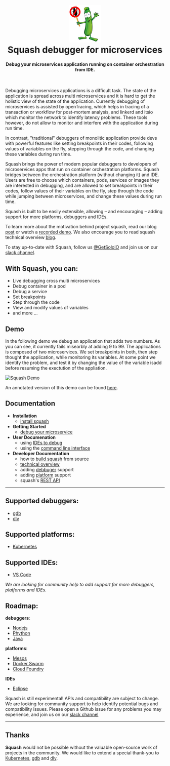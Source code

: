 <h1 align="center">
    <img src="images/squash-small-vs.png" alt="squash" width="100" height="118">
  <br>
  Squash debugger for microservices
</h1>


<h4 align="center">Debug your microservices application running on container orchestration from IDE.</h4>
<BR>


Debugging microservices applications is a difficult task. The state of the application is spread across multi microservices and it is hard to get the holistic view of the state of the application. Currently debugging of microservices is assisted by openTracing, which helps in tracing of a transaction or workflow for post-mortem analysis, and linkerd and itsio which monitor the network to identify latency problems. These tools however, do not allow to monitor and interfere with the application during run time. 

In contrast, "traditional" debuggers of monolitic application provide devs with powerful features like setting breakpoints in their codes, following values of variables on the fly, stepping through the code, and changing these variables during run time. 

Squash brings the power of modern popular debuggers to developers of microservices apps that run on container orchestration platforms. Squash bridges between the orchestration platform (without changing it) and IDE. Users are free to choose which containers, pods, services or images they are interested in debugging, and are allowed to set breakpoints in their codes, follow values of their variables on the fly, step through the code while jumping between microservices, and change these values during run time. 

Squash is built to be easily extensible, allowing – and encouraging – adding support for more platforms, debuggers and IDEs.

To learn more about the motivation behind project squash, read our blog [post](https://www.solo.io/single-post/2017/05/14/Squash-Microservices-Debugger) or watch a [recorded demo](https://youtu.be/5aNPfwVvLvA). We also encourage you to read squash technical overview [blog](https://www.solo.io/single-post/2017/08/22/Technical-introduction-to-Squash).

To stay up-to-date with Squash, follow us [@GetSoloIO](https://twitter.com/GetSoloIO) and join us on our [slack channel](http://slack.solo.io).


## With Squash, you can:
* Live debugging cross multi microservices
* Debug container in a pod
* Debug a service
* Set breakpoints
* Step through the code
* View and modify values of variables
* and more ...

## Demo

In the following demo we  debug an application that adds two numbers. As you can see, it currently fails misearbly at adding 9 to 99. The applications is composed of two microservices. We  set breakpoints in both, then step thought the application, while monitoring its variables. At some point we  identify the problem, and test it by changing the value of the variable isadd before resuming the exectution of the appliation.

<img src="images/squash-demo-2.gif" alt="Squash Demo" />

An annotated version of this demo can be found [here](https://youtu.be/5aNPfwVvLvA).


## Documentation
- **Installation**
  - [install squash](docs/install)
- **Getting Started**
  - [debug your microservice](docs/getting-started.md)
- **User Documenation**
  - using [IDEs to debug](docs/IDEs.md)
  - using the [command line interface](docs/cli.md)
- **Developer Documentation**
  - how to [build squash](docs/build) from source
  - [technical overview](docs/techincal-overview.md)
  - adding [debbuger](docs/debuggers.md) support
  - adding [platform](docs/platforms.md) support
  - squash's [REST API](http://squash.solo.io)

---

## Supported debuggers:
 - [gdb](docs/debuggers/gdb.md)
 - [dlv](https://github.com/derekparker/delve)

## Supported platforms:
 - [Kubernetes](docs/platforms/kubernetes.md)
 
## Supported IDEs:
 - [VS Code](https://github.com/solo-io/squash-vscode)

*We are looking for community help to add support for more debuggers, platforms and IDEs.*

## Roadmap:
  
**debuggers**:
  - [Nodejs](https://nodejs.org/api/debugger.html)
  - [Phython](https://docs.python.org/3/library/pdb.html)
  - [Java](http://docs.oracle.com/javase/7/docs/technotes/guides/jpda/jdwp-spec.html)

**platforms**:
  - [Mesos](http://mesos.apache.org)
  - [Docker Swarm](https://github.com/docker/swarm)
  - [Cloud Foundry](https://www.cloudfoundry.org)
  
**IDEs**
  - [Eclipse](https://eclipse.org/ide/)


Squash is still experimental! APIs and compatibility are subject to change. We are looking for community support to help identify potential bugs and compatibility issues. Please open a Github issue for any problems you may experience, and join us on our [slack channel](http://slack.solo.io)

---

## Thanks

**Squash** would not be possible without the valuable open-source work of projects in the community. We would like to extend a special thank-you to [Kubernetes](https://kubernetes.io), [gdb](https://www.gnu.org/software/gdb/) and [dlv](https://github.com/derekparker/delve).
